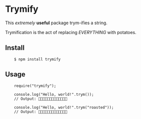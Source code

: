 # Trymify

This _extremely_ **useful** package trym-ifies a string. 

Trymification is the act of replacing _EVERYTHING_ with potatoes.

## Install

```
    $ npm install trymify
```

## Usage

```
    require("trymify");

    console.log("Hello, world!".trym());
    // Output: 🥔🥔🥔🥔🥔🥔🥔🥔🥔🥔🥔🥔🥔

    console.log("Hello, world!".trym("roasted"));
    // Output: 🍠🍠🍠🍠🍠🍠🍠🍠🍠🍠🍠🍠🍠
```
